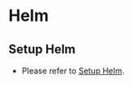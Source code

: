 # Helm

## Setup Helm
- Please refer to [Setup Helm](https://github.com/EXPRESSCLUSTER/Helm/blob/master/SetupHelm.md).